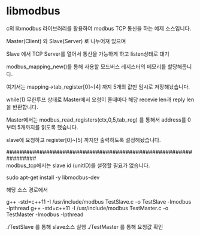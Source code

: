 # libmodbus


c의 libmodbus 라이브러리를 활용하여 modbus TCP 통신을 하는 예제 소스입니다.


Master(Client) 와 Slave(Server) 로 나누어져 있으며

Slave 에서 TCP Server를 열어서 통신을 가능하게 하고 listen상태로 대기

modbus_mapping_new()를 통해 사용할 모드버스 레지스터의 메모리를 할당해줍니다.

여기서는 mapping->tab_register[0]~[4] 까지 5개의 값만 임시로 저장해놨습니다.

while(1) 무한루프 상태로 Master에서 요청이 올때마다 해당 recevie len과  reply len을 반환합니다.



Master에서는 modbus_read_registers(ctx,0,5,tab_reg) 를 통해서
address를 0부터 5개까지를 읽도록 했습니다.

slave에 요청하고 register[0]~[5] 까지만 출력하도록 설정해놨습니다.


#################################################################\
modbus_tcp에서는 slave id (unitID)를 설정할 필요가 없습니다.


sudo apt-get install -y libmodbus-dev

해당 소스 경로에서

 g++ -std=c++11 -I /usr/include/modbus TestSlave.c -o TestSlave -lmodbus -lpthread
 g++ -std=c++11 -I /usr/include/modbus TestMaster.c -o TestMaster -lmodbus -lpthread
 
 ./TestSlave 를 통해 slave소스 실행
 ./TestMaster 를 통해 요청값 확인
